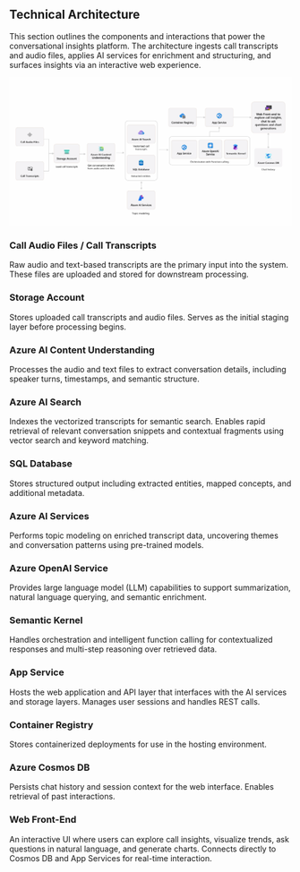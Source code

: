 ## Technical Architecture

This section outlines the components and interactions that power the conversational insights platform. The architecture ingests call transcripts and audio files, applies AI services for enrichment and structuring, and surfaces insights via an interactive web experience.

![image](./images/readme/solution-architecture.png)

### Call Audio Files / Call Transcripts  
Raw audio and text-based transcripts are the primary input into the system. These files are uploaded and stored for downstream processing.

### Storage Account  
Stores uploaded call transcripts and audio files. Serves as the initial staging layer before processing begins.

### Azure AI Content Understanding  
Processes the audio and text files to extract conversation details, including speaker turns, timestamps, and semantic structure.

### Azure AI Search  
Indexes the vectorized transcripts for semantic search. Enables rapid retrieval of relevant conversation snippets and contextual fragments using vector search and keyword matching.

### SQL Database  
Stores structured output including extracted entities, mapped concepts, and additional metadata.

### Azure AI Services  
Performs topic modeling on enriched transcript data, uncovering themes and conversation patterns using pre-trained models.

### Azure OpenAI Service  
Provides large language model (LLM) capabilities to support summarization, natural language querying, and semantic enrichment.

### Semantic Kernel  
Handles orchestration and intelligent function calling for contextualized responses and multi-step reasoning over retrieved data.

### App Service  
Hosts the web application and API layer that interfaces with the AI services and storage layers. Manages user sessions and handles REST calls.

### Container Registry  
Stores containerized deployments for use in the hosting environment.

### Azure Cosmos DB  
Persists chat history and session context for the web interface. Enables retrieval of past interactions.

### Web Front-End  
An interactive UI where users can explore call insights, visualize trends, ask questions in natural language, and generate charts. Connects directly to Cosmos DB and App Services for real-time interaction.